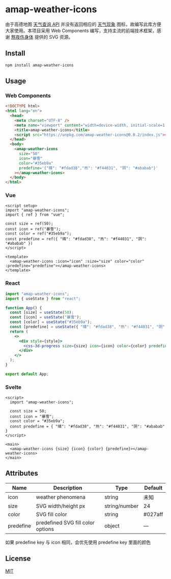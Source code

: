 # amap-weather-icons

由于高德地图 [天气查询 API](https://lbs.amap.com/api/webservice/guide/api/weatherinfo/#t1) 并没有返回相应的 [天气现象](https://lbs.amap.com/api/webservice/guide/tools/weather-code) 图标，故编写此库方便大家使用。本项目采用 Web Components 编写，支持主流的前端技术框架，感谢 [熬夜伤身体](https://www.figma.com/community/file/951406898106793162) 提供的 SVG 资源。

## Install

```bash
npm install amap-weather-icons
```

## Usage

### Web Components

```html
<!DOCTYPE html>
<html lang="en">
  <head>
    <meta charset="UTF-8" />
    <meta name="viewport" content="width=device-width, initial-scale=1.0" />
    <title>amap-weather-icons</title>
    <script src="https://unpkg.com/amap-weather-icons@0.0.2/index.js"></script>
  </head>
  <body>
    <amap-weather-icons
      size="50"
      icon="暴雪"
      color="#35eb9a"
      predefine='{"晴": "#fdad38","热": "#f44031", "阴": "#ababab"}'
    ></amap-weather-icons>
  </body>
</html>

```

### Vue

```vue
<script setup>
import "amap-weather-icons";
import { ref } from "vue";

const size = ref(50);
const icon = ref("暴雪");
const color = ref("#35eb9a");
const predefine = ref({ "晴": "#fdad38", "热": "#f44031", "阴": "#ababab" })
</script>

<template>
  <amap-weather-icons :icon="icon" :size="size" color="color" :predefine="predefine"></amap-weather-icons>
</template>
```

### React

```jsx
import "amap-weather-icons";
import { useState } from "react";

function App() {
  const [size] = useState(50);
  const [icon] = useState("暴雪");
  const [color] = useState("#35eb9a");
  const [predefine] = useState({ "晴": "#fdad38", "热": "#f44031", "阴": "#ababab" })
  return (
    <>
      <div style={style}>
        <css-3d-progress size={size} icon={icon} color={color} predefine={predefine}></css-3d-progress>
      </div>
    </>
  );
}

export default App;
```

### Svelte

```svelte
<script>
  import "amap-weather-icons";

  const size = 50;
  const icon = "暴雪";
  const color = "#35eb9a";
  const predefine = { "晴": "#fdad38", "热": "#f44031", "阴": "#ababab" }
</script>

<main>
  <amap-weather-icons {size} {icon} {color} {predefine}></amap-weather-icons>
</main>
```

## Attributes

| Name      | Description                       | Type          | Default  |
| --------- | --------------------------------- | ------------- | -------- |
| icon      | weather phenomena                 | string        | 未知     |
| size      | SVG width/height px               | string/number | 24       |
| color     | SVG fill color                    | string        | \#027aff |
| predefine | predefined SVG fill color options | object        | —        |

如果 predefine key 与 icon 相同，会优先使用 predefine key 里面的颜色

## License

[MIT](LICENSE)

